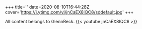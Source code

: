 +++
title=''
date=2020-08-10T16:44:28Z
cover='https://i.ytimg.com/vi/jnCaEX8IQC8/sddefault.jpg'
+++

All content belongs to GlennBeck.
{{< youtube jnCaEX8IQC8 >}}

